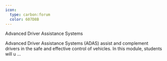 ```yaml
---
icon:
  type: carbon:forum
  color: 607D8B
---
```

Advanced Driver Assistance Systems

Advanced Driver Assistance Systems (ADAS) assist and complement drivers in the safe and effective control of vehicles. In this module, students will u ... 
